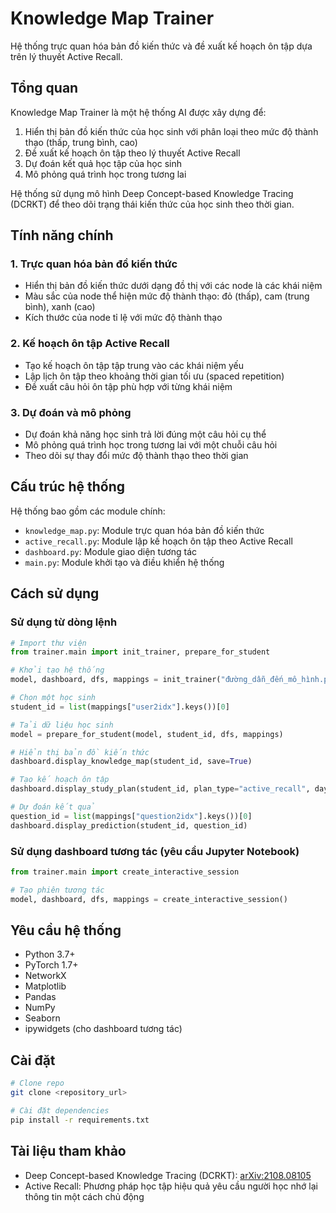 # Knowledge Map Trainer

Hệ thống trực quan hóa bản đồ kiến thức và đề xuất kế hoạch ôn tập dựa trên lý thuyết Active Recall.

## Tổng quan

Knowledge Map Trainer là một hệ thống AI được xây dựng để:
1. Hiển thị bản đồ kiến thức của học sinh với phân loại theo mức độ thành thạo (thấp, trung bình, cao)
2. Đề xuất kế hoạch ôn tập theo lý thuyết Active Recall
3. Dự đoán kết quả học tập của học sinh
4. Mô phỏng quá trình học trong tương lai

Hệ thống sử dụng mô hình Deep Concept-based Knowledge Tracing (DCRKT) để theo dõi trạng thái kiến thức của học sinh theo thời gian.

## Tính năng chính

### 1. Trực quan hóa bản đồ kiến thức
- Hiển thị bản đồ kiến thức dưới dạng đồ thị với các node là các khái niệm
- Màu sắc của node thể hiện mức độ thành thạo: đỏ (thấp), cam (trung bình), xanh (cao)
- Kích thước của node tỉ lệ với mức độ thành thạo

### 2. Kế hoạch ôn tập Active Recall
- Tạo kế hoạch ôn tập tập trung vào các khái niệm yếu
- Lập lịch ôn tập theo khoảng thời gian tối ưu (spaced repetition)
- Đề xuất câu hỏi ôn tập phù hợp với từng khái niệm

### 3. Dự đoán và mô phỏng
- Dự đoán khả năng học sinh trả lời đúng một câu hỏi cụ thể
- Mô phỏng quá trình học trong tương lai với một chuỗi câu hỏi
- Theo dõi sự thay đổi mức độ thành thạo theo thời gian

## Cấu trúc hệ thống

Hệ thống bao gồm các module chính:

- `knowledge_map.py`: Module trực quan hóa bản đồ kiến thức
- `active_recall.py`: Module lập kế hoạch ôn tập theo Active Recall
- `dashboard.py`: Module giao diện tương tác
- `main.py`: Module khởi tạo và điều khiển hệ thống

## Cách sử dụng

### Sử dụng từ dòng lệnh

```python
# Import thư viện
from trainer.main import init_trainer, prepare_for_student

# Khởi tạo hệ thống
model, dashboard, dfs, mappings = init_trainer("đường_dẫn_đến_mô_hình.pt")

# Chọn một học sinh
student_id = list(mappings["user2idx"].keys())[0]

# Tải dữ liệu học sinh
model = prepare_for_student(model, student_id, dfs, mappings)

# Hiển thị bản đồ kiến thức
dashboard.display_knowledge_map(student_id, save=True)

# Tạo kế hoạch ôn tập
dashboard.display_study_plan(student_id, plan_type="active_recall", days=7)

# Dự đoán kết quả
question_id = list(mappings["question2idx"].keys())[0]
dashboard.display_prediction(student_id, question_id)
```

### Sử dụng dashboard tương tác (yêu cầu Jupyter Notebook)

```python
from trainer.main import create_interactive_session

# Tạo phiên tương tác
model, dashboard, dfs, mappings = create_interactive_session()
```

## Yêu cầu hệ thống

- Python 3.7+
- PyTorch 1.7+
- NetworkX
- Matplotlib
- Pandas
- NumPy
- Seaborn
- ipywidgets (cho dashboard tương tác)

## Cài đặt

```bash
# Clone repo
git clone <repository_url>

# Cài đặt dependencies
pip install -r requirements.txt
```

## Tài liệu tham khảo

- Deep Concept-based Knowledge Tracing (DCRKT): [arXiv:2108.08105](https://arxiv.org/abs/2108.08105)
- Active Recall: Phương pháp học tập hiệu quả yêu cầu người học nhớ lại thông tin một cách chủ động